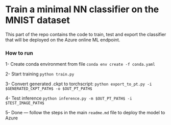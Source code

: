 # Train a minimal NN classifier on the MNIST dataset

This part of the repo contains the code to train, test and export the classifier that will be deployed on the Azure online ML endpoint.

### How to run

1- Create conda environment from file `conda env create -f conda.yaml`

2- Start training `python train.py`

3- Convert generated .ckpt to torchscript: `python export_to_pt.py -i $GENERATED_CKPT_PATH$ -o $OUT_PT_PATH$`

4- Test inference `python inference.py -m $OUT_PT_PATH$ -i $TEST_IMAGE_PATH$`

5- Done — follow the steps in the main `readme.md` file to deploy the model to Azure

